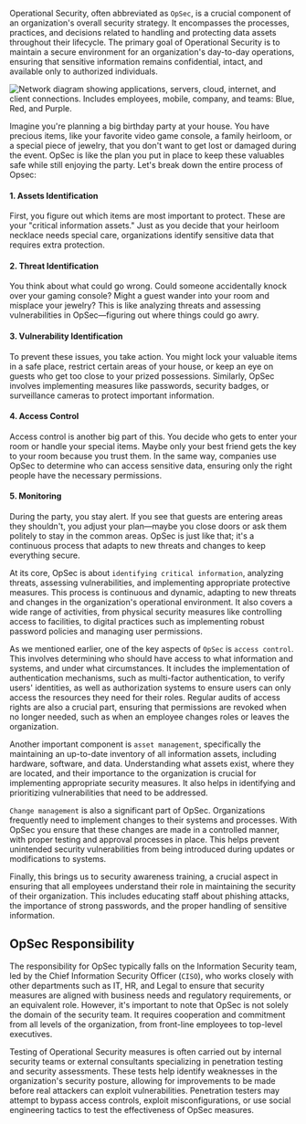 Operational Security, often abbreviated as `OpSec`, is a crucial component of an organization's overall security strategy. It encompasses the processes, practices, and decisions related to handling and protecting data assets throughout their lifecycle. The primary goal of Operational Security is to maintain a secure environment for an organization's day-to-day operations, ensuring that sensitive information remains confidential, intact, and available only to authorized individuals.

![Network diagram showing applications, servers, cloud, internet, and client connections. Includes employees, mobile, company, and teams: Blue, Red, and Purple.](https://academy.hackthebox.com/storage/modules/293/InfoSec.png)

Imagine you're planning a big birthday party at your house. You have precious items, like your favorite video game console, a family heirloom, or a special piece of jewelry, that you don't want to get lost or damaged during the event. OpSec is like the plan you put in place to keep these valuables safe while still enjoying the party. Let's break down the entire process of Opsec:

#### 1. Assets Identification

First, you figure out which items are most important to protect. These are your "critical information assets." Just as you decide that your heirloom necklace needs special care, organizations identify sensitive data that requires extra protection.

#### 2. Threat Identification

You think about what could go wrong. Could someone accidentally knock over your gaming console? Might a guest wander into your room and misplace your jewelry? This is like analyzing threats and assessing vulnerabilities in OpSec—figuring out where things could go awry.

#### 3. Vulnerability Identification

To prevent these issues, you take action. You might lock your valuable items in a safe place, restrict certain areas of your house, or keep an eye on guests who get too close to your prized possessions. Similarly, OpSec involves implementing measures like passwords, security badges, or surveillance cameras to protect important information.

#### 4. Access Control

Access control is another big part of this. You decide who gets to enter your room or handle your special items. Maybe only your best friend gets the key to your room because you trust them. In the same way, companies use OpSec to determine who can access sensitive data, ensuring only the right people have the necessary permissions.

#### 5. Monitoring

During the party, you stay alert. If you see that guests are entering areas they shouldn't, you adjust your plan—maybe you close doors or ask them politely to stay in the common areas. OpSec is just like that; it's a continuous process that adapts to new threats and changes to keep everything secure.

At its core, OpSec is about `identifying critical information`, analyzing threats, assessing vulnerabilities, and implementing appropriate protective measures. This process is continuous and dynamic, adapting to new threats and changes in the organization's operational environment. It also covers a wide range of activities, from physical security measures like controlling access to facilities, to digital practices such as implementing robust password policies and managing user permissions.

As we mentioned earlier, one of the key aspects of `OpSec` is `access control`. This involves determining who should have access to what information and systems, and under what circumstances. It includes the implementation of authentication mechanisms, such as multi-factor authentication, to verify users' identities, as well as authorization systems to ensure users can only access the resources they need for their roles. Regular audits of access rights are also a crucial part, ensuring that permissions are revoked when no longer needed, such as when an employee changes roles or leaves the organization.

Another important component is `asset management`, specifically the maintaining an up-to-date inventory of all information assets, including hardware, software, and data. Understanding what assets exist, where they are located, and their importance to the organization is crucial for implementing appropriate security measures. It also helps in identifying and prioritizing vulnerabilities that need to be addressed.

`Change management` is also a significant part of OpSec. Organizations frequently need to implement changes to their systems and processes. With OpSec you ensure that these changes are made in a controlled manner, with proper testing and approval processes in place. This helps prevent unintended security vulnerabilities from being introduced during updates or modifications to systems.

Finally, this brings us to security awareness training, a crucial aspect in ensuring that all employees understand their role in maintaining the security of their organization. This includes educating staff about phishing attacks, the importance of strong passwords, and the proper handling of sensitive information.

## OpSec Responsibility

The responsibility for OpSec typically falls on the Information Security team, led by the Chief Information Security Officer (`CISO`), who works closely with other departments such as IT, HR, and Legal to ensure that security measures are aligned with business needs and regulatory requirements, or an equivalent role. However, it's important to note that OpSec is not solely the domain of the security team. It requires cooperation and commitment from all levels of the organization, from front-line employees to top-level executives.

Testing of Operational Security measures is often carried out by internal security teams or external consultants specializing in penetration testing and security assessments. These tests help identify weaknesses in the organization's security posture, allowing for improvements to be made before real attackers can exploit vulnerabilities. Penetration testers may attempt to bypass access controls, exploit misconfigurations, or use social engineering tactics to test the effectiveness of OpSec measures.